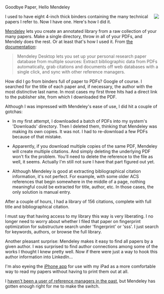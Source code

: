 Goodbye Paper, Hello Mendeley

<a href=""><img src="http://depth-first.s3.amazonaws.com/20100907/logo-lowres.png" align="right" class="anchor"></img></a>I used to have eight 4-inch thick binders containing the many technical papers I refer to. Now I have one. Here's how I did it.

[Mendeley](http://www.mendeley.com/) lets you create an annotated library from a raw collection of your many papers. Make a single directory, throw in all of your PDFs, and Mendely does the rest. Or at least that's how I used it. From [the documentation](http://www.mendeley.com/bibliography-maker-database-generator/):

>  Mendeley Desktop lets you set up your personal research paper database from multiple sources: Extract bibliographic data from PDFs automatically, grab citations and documents off web databases with a single click, and sync with other reference managers.

How did I go from binders full of paper to PDFs? Google of course. I searched for the title of each paper and, if necessary, the author with the most distinctive last name. In most cases my first three hits had a direct link to the publisher site, from which I downloaded the PDF.

Although I was impressed with Mendeley's ease of use, I did hit a couple of gotchas:

-  In my first attempt, I downloaded a batch of PDFs into my system's 'Downloads' directory. Then I deleted them, thinking that Mendeley was making its own copies. It was not. I had to re-download a few PDFs because of that mistake.

-  Apparently, if you download multiple copies of the same PDF, Mendeley will create multiple citations. And simply deleting the underlying PDF won't fix the problem. You'll need to delete the reference to the file as well, it seems. Actually I'm still not sure I have that part figured out yet.

-  Although Mendeley is good at extracting bibliographical citation information, it's not perfect. For example, with some older ACS references that begin somewhere in the middle of a page, nothing meaningful could be extracted for title, author, etc. In those cases, the only solution is manual entry.

After a couple of hours, I had a library of 156 citations, complete with full title and bibliographical citation.

I must say that having access to my library this way is very liberating. I no longer need to worry about whether I filed that paper on fingerprint optimization for substructure search under 'fingerprint' or 'sss'. I just search for keywords, authors, or browse the full library.

Another pleasant surprise: Mendeley makes it easy to find all papers by a given author. I was surprised to find author connections among some of the works I thought I knew pretty well. Now if there were just a way to hook this author information into LinkedIn...

I'm also eyeing the [iPhone app](http://www.mendeley.com/blog/design-research-tools/our-first-iphone-app-has-arrived/) for use with my iPad as a more comfortable way to read my papers without having to print them out at all.

I [haven't been a user of reference managers in the past](http://depth-first.com/articles/2007/03/22/why-i-still-dont-use-connotea), but Mendeley has gotten enough right for me to make the switch.